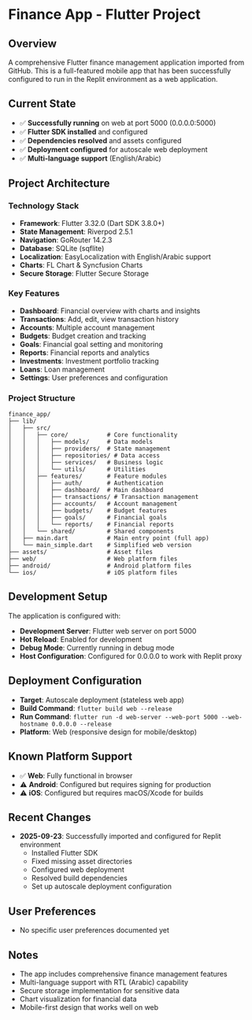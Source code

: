# Finance App - Flutter Project

## Overview
A comprehensive Flutter finance management application imported from GitHub. This is a full-featured mobile app that has been successfully configured to run in the Replit environment as a web application.

## Current State
- ✅ **Successfully running** on web at port 5000 (0.0.0.0:5000)
- ✅ **Flutter SDK installed** and configured
- ✅ **Dependencies resolved** and assets configured
- ✅ **Deployment configured** for autoscale web deployment
- ✅ **Multi-language support** (English/Arabic)

## Project Architecture

### Technology Stack
- **Framework**: Flutter 3.32.0 (Dart SDK 3.8.0+)
- **State Management**: Riverpod 2.5.1
- **Navigation**: GoRouter 14.2.3
- **Database**: SQLite (sqflite)
- **Localization**: EasyLocalization with English/Arabic support
- **Charts**: FL Chart & Syncfusion Charts
- **Secure Storage**: Flutter Secure Storage

### Key Features
- **Dashboard**: Financial overview with charts and insights
- **Transactions**: Add, edit, view transaction history
- **Accounts**: Multiple account management
- **Budgets**: Budget creation and tracking
- **Goals**: Financial goal setting and monitoring
- **Reports**: Financial reports and analytics
- **Investments**: Investment portfolio tracking
- **Loans**: Loan management
- **Settings**: User preferences and configuration

### Project Structure
```
finance_app/
├── lib/
│   ├── src/
│   │   ├── core/           # Core functionality
│   │   │   ├── models/     # Data models
│   │   │   ├── providers/  # State management
│   │   │   ├── repositories/ # Data access
│   │   │   ├── services/   # Business logic
│   │   │   └── utils/      # Utilities
│   │   ├── features/       # Feature modules
│   │   │   ├── auth/       # Authentication
│   │   │   ├── dashboard/  # Main dashboard
│   │   │   ├── transactions/ # Transaction management
│   │   │   ├── accounts/   # Account management
│   │   │   ├── budgets/    # Budget features
│   │   │   ├── goals/      # Financial goals
│   │   │   └── reports/    # Financial reports
│   │   └── shared/         # Shared components
│   ├── main.dart           # Main entry point (full app)
│   └── main_simple.dart    # Simplified web version
├── assets/                 # Asset files
├── web/                    # Web platform files
├── android/                # Android platform files
└── ios/                    # iOS platform files
```

## Development Setup
The application is configured with:
- **Development Server**: Flutter web server on port 5000
- **Hot Reload**: Enabled for development
- **Debug Mode**: Currently running in debug mode
- **Host Configuration**: Configured for 0.0.0.0 to work with Replit proxy

## Deployment Configuration
- **Target**: Autoscale deployment (stateless web app)
- **Build Command**: `flutter build web --release`
- **Run Command**: `flutter run -d web-server --web-port 5000 --web-hostname 0.0.0.0 --release`
- **Platform**: Web (responsive design for mobile/desktop)

## Known Platform Support
- ✅ **Web**: Fully functional in browser
- ⚠️ **Android**: Configured but requires signing for production
- ⚠️ **iOS**: Configured but requires macOS/Xcode for builds

## Recent Changes
- **2025-09-23**: Successfully imported and configured for Replit environment
  - Installed Flutter SDK
  - Fixed missing asset directories
  - Configured web deployment
  - Resolved build dependencies
  - Set up autoscale deployment configuration

## User Preferences
- No specific user preferences documented yet

## Notes
- The app includes comprehensive finance management features
- Multi-language support with RTL (Arabic) capability
- Secure storage implementation for sensitive data
- Chart visualization for financial data
- Mobile-first design that works well on web
